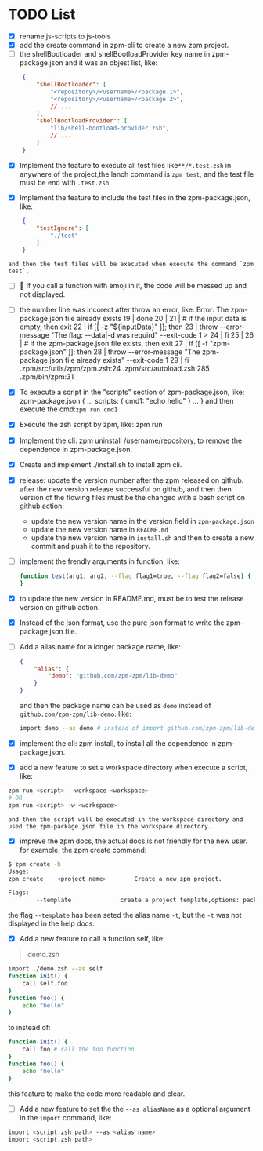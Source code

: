 # TODO List

* [x] rename js-scripts to js-tools
* [x] add the create command in zpm-cli to create a new zpm project.
* [ ] the shellBootloader and shellBootloadProvider key name in zpm-package.json and it was an objest list, like: 
```json
    {
        "shellBootloader": [
            "<repository>/<username>/<package 1>",
            "<repository>/<username>/<package 2>",
            // ...
        ],
        "shellBootloadProvider": [
            "lib/shell-bootload-provider.zsh",
            // ...
        ]
    }
```

* [x] Implement the feature to execute all test files like`**/*.test.zsh` in anywhere of the project,the lanch command is `zpm test`, and the test file must be end with `.test.zsh`.

* [x] Implement the feature to include the test files in the zpm-package.json, like:
```json
    {
        "testIgnore": [
            "./test"
        ]
    }
```
    and then the test files will be executed when execute the command `zpm test`.
* [ ] 🎉 If you call a function with emoji in it, the code will be messed up and not displayed.
* [ ] the number line was incorect after throw an error, like:
        Error: The zpm-package.json file already exists
        19 |     done
        20 | 
        21 |     # if the input data is empty, then exit
        22 |     if [[ -z "${inputData}" ]]; then
        23 |         throw --error-message "The flag: --data|-d was requird" --exit-code 1
        > 24 |     fi
        25 | 
        26 |     # if the zpm-package.json file exists, then exit
        27 |     if [[ -f "zpm-package.json" ]]; then
        28 |         throw --error-message "The zpm-package.json file already exists" --exit-code 1
        29 |     fi
        .zpm/src/utils/zpm/zpm.zsh:24
        .zpm/src/autoload.zsh:285
        .zpm/bin/zpm:31
* [x] To execute a script in the "scripts" section of zpm-package.json, like:
    zpm-package.json
    {
        ...
        scripts: {
            cmd1: "echo hello"
        }
        ...
    }
    and then execute the cmd:`zpm run cmd1`
    
* [x] Execute the zsh script by zpm, like: zpm run <zsh-script>
* [x] Implement the cli: zpm uninstall <domain>/username/repository, to
    remove the dependence in zpm-package.json.
* [x] Create and implement ./install.sh to install zpm cli.
* [x] release: update the version number after the zpm released on github.
    after the new version release successful on github, and then then version of the flowing files must be the changed with a bash script on github action:
    - update the new version name in the version field in `zpm-package.json`
    - update the new version name in `README.md`
    - update the new version name in `install.sh`
    and then to create a new commit and push it to the repository.

* [ ] implement the frendly arguments in function, like:
    ```zsh
    function test(arg1, arg2, --flag flag1=true, --flag flag2=false) {
    }
    ```

* [x] to update the new version in README.md, must be to test the release version on github action.
* [x] Instead of the json format, use the pure json format to write the zpm-package.json file.
* [ ] Add a alias name for a longer package name, like:
    ```json
    {
        "alias": {
            "demo": "github.com/zpm-zpm/lib-demo"
        }
    }
    ```
    and then the package name can be used as `demo` instead of `github.com/zpm-zpm/lib-demo`. like:
    ```zsh
    import demo --as demo # instead of import github.com/zpm-zpm/lib-demo --as demo
    ```

* [x] implement the cli: zpm install, to install all the dependence in zpm-package.json.
* [x] add a new feature to set a workspace directory when execute a script, like:
```zsh
zpm run <script> --workspace <workspace>
# OR
zpm run <script> -w <workspace>
```
    and then the script will be executed in the workspace directory and used the zpm-package.json file in the workspace directory.

* [x] impreve the zpm docs, the actual docs is not friendly for the new user. for example, the zpm create command:
``` zsh
$ zpm create -h
Usage: 
zpm create    <project name>        Create a new zpm project.

Flags:
        --template              create a project template,options: package(default),plugin,dotfiles
```
the flag `--template` has been seted the alias name `-t`, but the `-t` was not displayed in the help docs.

* [x] Add a new feature to call a function self, like:
> demo.zsh
``` zsh 
import ./demo.zsh --as self
function init() {
    call self.foo
}
function foo() {
    echo "hello"
}
```
to instead of:
```zsh
function init() {
    call foo # call the foo function
}
function foo() {
    echo "hello"
}
```
this feature to make the code more readable and clear.

* [ ] Add a new feature to set the the `--as aliasName` as a optional argument in the `import` command, like:
```zsh
import <script.zsh path> --as <alias name>
import <script.zsh path>
```